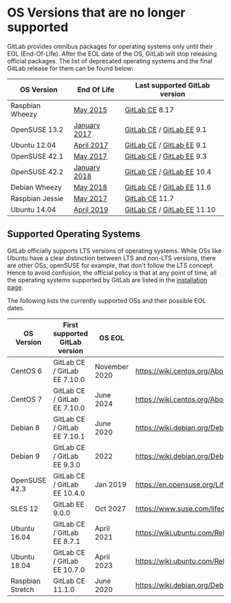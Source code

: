 # OS Versions that are no longer supported

GitLab provides omnibus packages for operating systems only until their
EOL (End-Of-Life). After the EOL date of the OS, GitLab will stop releasing
official packages. The list of deprecated operating systems and the final GitLab
release for them can be found below:

| OS Version      | End Of Life                                                                        | Last supported GitLab version                                                                                                                                                                                                                              |
| --------------- | ---------------------------------------------------------------------------------- | ---------------------------------------------------------------------------------------------------------------------------------------------------------------------------------------------------------------------------------------------------------- |
| Raspbian Wheezy | [May 2015](https://downloads.raspberrypi.org/raspbian/images/raspbian-2015-05-07/) | [GitLab CE](https://packages.gitlab.com/app/gitlab/raspberry-pi2/search?q=gitlab-ce_8.17&dist=debian%2Fwheezy) 8.17                                                                                                                                        |
| OpenSUSE 13.2   | [January 2017](https://en.opensuse.org/Lifetime#Discontinued_distributions)        | [GitLab CE](https://packages.gitlab.com/app/gitlab/gitlab-ce/search?q=gitlab-ce-9.1&dist=opensuse%2F13.2) / [GitLab EE](https://packages.gitlab.com/app/gitlab/gitlab-ee/search?q=gitlab-ee-9.1&dist=opensuse%2F13.2) 9.1                                  |
| Ubuntu 12.04    | [April 2017](https://ubuntu.com/info/release-end-of-life)                          | [GitLab CE](https://packages.gitlab.com/app/gitlab/gitlab-ce/search?q=gitlab-ce_9.1&dist=ubuntu%2Fprecise) / [GitLab EE](https://packages.gitlab.com/app/gitlab/gitlab-ee/search?q=gitlab-ee_9.1&dist=ubuntu%2Fprecise) 9.1                                |
| OpenSUSE 42.1   | [May 2017](https://en.opensuse.org/Lifetime#Discontinued_distributions)            | [GitLab CE](https://packages.gitlab.com/app/gitlab/gitlab-ce/search?q=gitlab-ce-9.3&dist=opensuse%2F42.1) / [GitLab EE](https://packages.gitlab.com/app/gitlab/gitlab-ee/search?q=gitlab-ee-9.3&dist=opensuse%2F42.1) 9.3                                  |
| OpenSUSE 42.2   | [January 2018](https://en.opensuse.org/Lifetime#Discontinued_distributions)        | [GitLab CE](https://packages.gitlab.com/app/gitlab/gitlab-ce/search?q=gitlab-ce-10.4&dist=opensuse%2F42.2) / [GitLab EE](https://packages.gitlab.com/app/gitlab/gitlab-ee/search?q=gitlab-ee-10.4&dist=opensuse%2F42.2) 10.4                               |
| Debian Wheezy   | [May 2018](https://www.debian.org/News/2018/20180601)                              | [GitLab CE](https://packages.gitlab.com/app/gitlab/gitlab-ce/search?q=gitlab-ce_11.6&dist=debian%2Fwheezy) / [GitLab EE](https://packages.gitlab.com/app/gitlab/gitlab-ee/search?q=gitlab-ee_11.6&dist=debian%2Fwheezy) 11.6                               |
| Raspbian Jessie | [May 2017](https://downloads.raspberrypi.org/raspbian/images/raspbian-2017-07-05/) | [GitLab CE](https://packages.gitlab.com/app/gitlab/raspberry-pi2/search?q=gitlab-ce_11.7&dist=debian%2Fjessie) 11.7                                                                                                                                        |
| Ubuntu 14.04    | [April 2019](https://ubuntu.com/info/release-end-of-life)                          | [GitLab CE](https://packages.gitlab.com/app/gitlab/gitlab-ce/search?q=gitlab-ce_11.10&dist=ubuntu%2Ftrusty) / [GitLab EE](https://packages.gitlab.com/app/gitlab/gitlab-ee/search?q=gitlab-ee_11.10&dist=ubuntu%2Ftrusty) 11.10                            |

## Supported Operating Systems

GitLab officially supports LTS versions of operating systems. While OSs like
Ubuntu have a clear distinction between LTS and non-LTS versions, there are
other OSs, openSUSE for example, that don't follow the LTS concept. Hence to
avoid confusion, the official policy is that at any point of time, all the
operating systems supported by GitLab are listed in the [installation
page](https://about.gitlab.com/installation).

The following lists the currently supported OSs and their possible EOL dates.

| OS Version       | First supported GitLab version | OS EOL        | Details                                                      |
| ---------------- | ------------------------------ | ------------- | ------------------------------------------------------------ |
| CentOS 6         | GitLab CE / GitLab EE 7.10.0   | November 2020 | <https://wiki.centos.org/About/Product>                      |
| CentOS 7         | GitLab CE / GitLab EE 7.10.0   | June 2024     | <https://wiki.centos.org/About/Product>                      |
| Debian 8         | GitLab CE / GitLab EE 7.10.1   | June 2020     | <https://wiki.debian.org/DebianReleases#Production_Releases> |
| Debian 9         | GitLab CE / GitLab EE 9.3.0    | 2022          | <https://wiki.debian.org/DebianReleases#Production_Releases> |
| OpenSUSE 42.3    | GitLab CE / GitLab EE 10.4.0   | Jan 2019      | <https://en.opensuse.org/Lifetime>                           |
| SLES 12          | GitLab EE 9.0.0                | Oct 2027      | <https://www.suse.com/lifecycle/>                            |
| Ubuntu 16.04     | GitLab CE / GitLab EE 8.7.1    | April 2021    | <https://wiki.ubuntu.com/Releases>                           |
| Ubuntu 18.04     | GitLab CE / GitLab EE 10.7.0   | April 2023    | <https://wiki.ubuntu.com/Releases>                           |
| Raspbian Stretch | GitLab CE 11.1.0               | June 2020     | <https://wiki.debian.org/DebianReleases#Production_Releases> |
